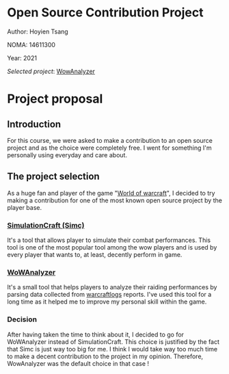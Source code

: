 # Open Source Contribution Project

Author: Hoyien Tsang

NOMA: 14611300

Year: 2021

*Selected project*: [WowAnalyzer](https://github.com/WoWAnalyzer/WoWAnalyzer)

# Project proposal
## Introduction
For this course, we were asked to make a contribution to an open source project and as the choice were completely free. I went for something I'm personally using everyday and care about. 

## The project selection
As a huge fan and player of the game "[World of warcraft](https://worldofwarcraft.com/en-gb/)", I decided to try making a contribution for one of the most known open source project by the player base. 

### [SimulationCraft (Simc)](https://github.com/simulationcraft/simc) 
It's a tool that allows player to simulate their combat performances. This tool is one of the most popular tool among the wow players and is used by every player that wants to, at least, decently perform in game.

### [WoWAnalyzer](https://github.com/WoWAnalyzer/WoWAnalyzer)
It's a small tool that helps players to analyze their raiding performances by parsing data collected from [warcraftlogs](https://www.warcraftlogs.com) reports. I've used this tool for a long time as it helped me to improve my personal skill within the game. 

### Decision
After having taken the time to think about it, I decided to go for WoWAnalyzer instead of SimulationCraft. This choice is justified by the fact that Simc is just way too big for me. I think I would take way too much time to make a decent contribution to the project in my opinion. Therefore, WowAnalyzer was the default choice in that case !
